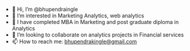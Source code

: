 - 👋 Hi, I’m @bhupendraingle
- 👀 I’m interested in Marketing Analytics, web analytics
- 🌱 I have completed MBA in Marketing and post graduate diploma in Analytics
- 💞️ I’m looking to collaborate on analytics projects in Financial services
- 📫 How to reach me: bhupendrakingle@gmail.com

<!---
bhupendraingle/bhupendraingle is a ✨ special ✨ repository because its `README.md` (this file) appears on your GitHub profile.
You can click the Preview link to take a look at your changes.
--->
